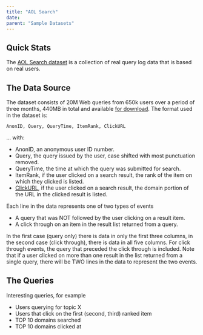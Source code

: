 ```yaml
---
title: "AOL Search"
date:  
parent: "Sample Datasets"
---
```

## Quick Stats

The [AOL Search dataset](http://en.wikipedia.org/wiki/AOL_search_data_leak) is
a collection of real query log data that is based on real users.

## The Data Source

The dataset consists of 20M Web queries from 650k users over a period of three
months, 440MB in total and available [for
download](http://zola.di.unipi.it/smalltext/datasets.html). The format used in
the dataset is:

    AnonID, Query, QueryTime, ItemRank, ClickURL

... with:

  * AnonID, an anonymous user ID number.
  * Query, the query issued by the user, case shifted with most punctuation removed.
  * QueryTime, the time at which the query was submitted for search.
  * ItemRank, if the user clicked on a search result, the rank of the item on which they clicked is listed.
  * [ClickURL](http://www.dietkart.com/), if the user clicked on a search result, the domain portion of the URL in the clicked result is listed.

Each line in the data represents one of two types of events

  * A query that was NOT followed by the user clicking on a result item.
  * A click through on an item in the result list returned from a query.

In the first case (query only) there is data in only the first three columns,
in the second case (click through), there is data in all five columns. For
click through events, the query that preceded the click through is included.
Note that if a user clicked on more than one result in the list returned from
a single query, there will be TWO lines in the data to represent the two
events.

## The Queries

Interesting queries, for example

  * Users querying for topic X
  * Users that click on the first (second, third) ranked item
  * TOP 10 domains searched
  * TOP 10 domains clicked at

